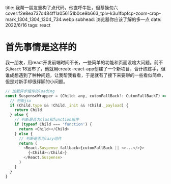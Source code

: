 <describe>
  title: 我帮一朋友重构了点代码，他直呼牛批，但基操勿六
  cover:f2e8ea737d484ff1a056151b0ce9b663_tplv-k3u1fbpfcp-zoom-crop-mark_1304_1304_1304_734.webp
  subhead: 浏览器你应该了解的多一点
  date: 2022/6/16
  tags: react
</describe>


# 首先事情是这样的
我一朋友，用react开发前端时间不长，一些简单的功能和页面没啥大问题。前不久`React` 18发布了，他就用create-react-app创建了一个新项目，合计练练手，但谁成想遇到了种种问题，让我帮我看看，于是就有了接下来要聊的一些看似简单，但是对新手却很绊脚的小问题。
```js
// 加载异步组件的loading
const SuspenseWrapper = (Child: any, cutonFallBack?: CutonFallBackT) => {
  // 判断jsx
  if (Child.type && !Child._init && !Child._payload) {
    return Child
  } else {
    // 判断是否为clas和function组件
    if (typeof Child === 'function') {
      return <Child></Child>
    } else {
      // 判断是否为lazy组件
      return (
        <React.Suspense fallback={cutonFallBack || <>...</>}>
          {<Child></Child>}
        </React.Suspense>
      )
    }
  }
}
```
